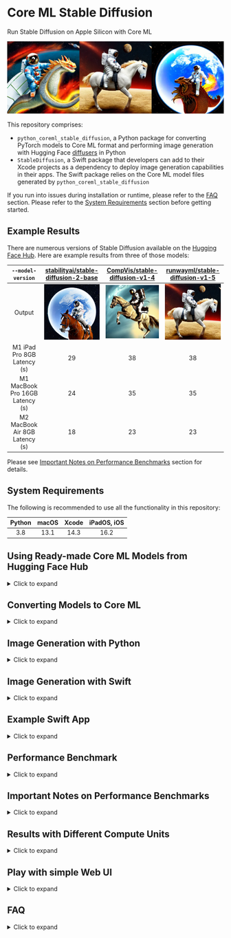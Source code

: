 # Core ML Stable Diffusion

Run Stable Diffusion on Apple Silicon with Core ML

<img src="assets/readme_reel.png">

This repository comprises:

- `python_coreml_stable_diffusion`, a Python package for converting PyTorch models to Core ML format and performing image generation with Hugging Face [diffusers](https://github.com/huggingface/diffusers) in Python
- `StableDiffusion`, a Swift package that developers can add to their Xcode projects as a dependency to deploy image generation capabilities in their apps. The Swift package relies on the Core ML model files generated by `python_coreml_stable_diffusion`

If you run into issues during installation or runtime, please refer to the [FAQ](#faq) section. Please refer to the [System Requirements](#system-requirements) section before getting started.

## <a name="example-results"></a> Example Results

There are numerous versions of Stable Diffusion available on the [Hugging Face Hub](https://huggingface.co/models?search=stable-diffusion). Here are example results from three of those models:

|        `--model-version`        |                                  [stabilityai/stable-diffusion-2-base](https://huggingface.co/stabilityai/stable-diffusion-2-base)                                  |                                    [CompVis/stable-diffusion-v1-4](https://huggingface.co/CompVis/stable-diffusion-v1-4)                                     |                                    [runwayml/stable-diffusion-v1-5](https://huggingface.co/runwayml/stable-diffusion-v1-5)                                    |
| :-----------------------------: | :-----------------------------------------------------------------------------------------------------------------------------------------------------------------: | :----------------------------------------------------------------------------------------------------------------------------------------------------------: | :-----------------------------------------------------------------------------------------------------------------------------------------------------------: |
|             Output              | ![](assets/a_high_quality_photo_of_an_astronaut_riding_a_horse_in_space/randomSeed_11_computeUnit_CPU_AND_GPU_modelVersion_stabilityai_stable-diffusion-2-base.png) | ![](assets/a_high_quality_photo_of_an_astronaut_riding_a_horse_in_space/randomSeed_13_computeUnit_CPU_AND_NE_modelVersion_CompVis_stable-diffusion-v1-4.png) | ![](assets/a_high_quality_photo_of_an_astronaut_riding_a_horse_in_space/randomSeed_93_computeUnit_CPU_AND_NE_modelVersion_runwayml_stable-diffusion-v1-5.png) |
|   M1 iPad Pro 8GB Latency (s)   |                                                                                 29                                                                                  |                                                                              38                                                                              |                                                                              38                                                                               |
| M1 MacBook Pro 16GB Latency (s) |                                                                                 24                                                                                  |                                                                              35                                                                              |                                                                              35                                                                               |
| M2 MacBook Air 8GB Latency (s)  |                                                                                 18                                                                                  |                                                                              23                                                                              |                                                                              23                                                                               |

Please see [Important Notes on Performance Benchmarks](#important-notes-on-performance-benchmarks) section for details.

## <a name="system-requirements"></a> System Requirements

The following is recommended to use all the functionality in this repository:

| Python | macOS | Xcode | iPadOS, iOS |
| :----: | :---: | :---: | :---------: |
|  3.8   | 13.1  | 14.3  |    16.2     |

## <a name="using-converted-weights"></a> Using Ready-made Core ML Models from Hugging Face Hub

<details>
  <summary> Click to expand </summary>

🤗 Hugging Face ran the [conversion procedure](#converting-models-to-coreml) on the following models and made the Core ML weights publicly available on the Hub. If you would like to convert a version of Stable Diffusion that is not already available on the Hub, please refer to the [Converting Models to Core ML](#converting-models-to-core-ml).

- [`CompVis/stable-diffusion-v1-4`](https://huggingface.co/apple/coreml-stable-diffusion-v1-4)
- [`runwayml/stable-diffusion-v1-5`](https://huggingface.co/apple/coreml-stable-diffusion-v1-5)
- [`stabilityai/stable-diffusion-2-base`](https://huggingface.co/apple/coreml-stable-diffusion-2-base)

If you want to use any of those models you may download the weights and proceed to [generate images with Python](#image-generation-with-python) or [Swift](#image-generation-with-swift).

There are several variants in each model repository. You may clone the whole repos using `git` and `git lfs` to download all variants, or selectively download the ones you need.

To clone the repos using `git`, please follow this process:

**Step 1:** Install the `git lfs` extension for your system.

`git lfs` stores large files outside the main git repo, and it downloads them from the appropriate server after you clone or checkout. It is available in most package managers, check [the installation page](https://git-lfs.com) for details.

**Step 2:** Enable `git lfs` by running this command once:

```bash
git lfs install
```

**Step 3:** Use `git clone` to download a copy of the repo that includes all model variants. For Stable Diffusion version 1.4, you'd issue the following command in your terminal:

```bash
git clone https://huggingface.co/apple/coreml-stable-diffusion-v1-4
```

If you prefer to download specific variants instead of cloning the repos, you can use the `huggingface_hub` Python library. For example, to do generation in Python using the `ORIGINAL` attention implementation (read [this section](#converting-models-to-core-ml) for details), you could use the following helper code:

```Python
from huggingface_hub import snapshot_download
from huggingface_hub.file_download import repo_folder_name
from pathlib import Path
import shutil

repo_id = "apple/coreml-stable-diffusion-v1-4"
variant = "original/packages"

def download_model(repo_id, variant, output_dir):
    destination = Path(output_dir) / (repo_id.split("/")[-1] + "_" + variant.replace("/", "_"))
    if destination.exists():
        raise Exception(f"Model already exists at {destination}")

    # Download and copy without symlinks
    downloaded = snapshot_download(repo_id, allow_patterns=f"{variant}/*", cache_dir=output_dir)
    downloaded_bundle = Path(downloaded) / variant
    shutil.copytree(downloaded_bundle, destination)

    # Remove all downloaded files
    cache_folder = Path(output_dir) / repo_folder_name(repo_id=repo_id, repo_type="model")
    shutil.rmtree(cache_folder)
    return destination

model_path = download_model(repo_id, variant, output_dir="./models")
print(f"Model downloaded at {model_path}")
```

`model_path` would be the path in your local filesystem where the checkpoint was saved. Please, refer to [this post](https://huggingface.co/blog/diffusers-coreml) for additional details.

</details>

## <a name="converting-models-to-coreml"></a> Converting Models to Core ML

<details>
  <summary> Click to expand </summary>

**Step 1:** Create a Python environment and install dependencies:

```bash
conda create -n coreml_stable_diffusion python=3.8 -y
conda activate coreml_stable_diffusion
cd /path/to/cloned/ml-stable-diffusion/repository
pip install -e .
```

**Step 2:** Log in to or register for your [Hugging Face account](https://huggingface.co), generate a [User Access Token](https://huggingface.co/settings/tokens) and use this token to set up Hugging Face API access by running `huggingface-cli login` in a Terminal window.

**Step 3:** Navigate to the version of Stable Diffusion that you would like to use on [Hugging Face Hub](https://huggingface.co/models?search=stable-diffusion) and accept its Terms of Use. The default model version is [CompVis/stable-diffusion-v1-4](https://huggingface.co/CompVis/stable-diffusion-v1-4). The model version may be changed by the user as described in the next step.

**Step 4:** Execute the following command from the Terminal to generate Core ML model files (`.mlpackage`)

```shell
python -m python_coreml_stable_diffusion.torch2coreml --convert-unet --convert-text-encoder --convert-vae-decoder --convert-safety-checker -o <output-mlpackages-directory>
```

**WARNING:** This command will download several GB worth of PyTorch checkpoints from Hugging Face. Please ensure that you are on Wi-Fi and have enough disk space.

This generally takes 15-20 minutes on an M1 MacBook Pro. Upon successful execution, the 4 neural network models that comprise Stable Diffusion will have been converted from PyTorch to Core ML (`.mlpackage`) and saved into the specified `<output-mlpackages-directory>`. Some additional notable arguments:

- `--model-version`: The model version defaults to [CompVis/stable-diffusion-v1-4](https://huggingface.co/CompVis/stable-diffusion-v1-4). Developers may specify other versions that are available on [Hugging Face Hub](https://huggingface.co/models?search=stable-diffusion), e.g. [stabilityai/stable-diffusion-2-base](https://huggingface.co/stabilityai/stable-diffusion-2-base) & [runwayml/stable-diffusion-v1-5](https://huggingface.co/runwayml/stable-diffusion-v1-5).

- `--bundle-resources-for-swift-cli`: Compiles all 4 models and bundles them along with necessary resources for text tokenization into `<output-mlpackages-directory>/Resources` which should provided as input to the Swift package. This flag is not necessary for the diffusers-based Python pipeline.

- `--chunk-unet`: Splits the Unet model in two approximately equal chunks (each with less than 1GB of weights) for mobile-friendly deployment. This is **required** for Neural Engine deployment on iOS and iPadOS. This is not required for macOS. Swift CLI is able to consume both the chunked and regular versions of the Unet model but prioritizes the former. Note that chunked unet is not compatible with the Python pipeline because Python pipeline is intended for macOS only. Chunking is for on-device deployment with Swift only.

- `--attention-implementation`: Defaults to `SPLIT_EINSUM` which is the implementation described in [Deploying Transformers on the Apple Neural Engine](https://machinelearning.apple.com/research/neural-engine-transformers). `--attention-implementation ORIGINAL` will switch to an alternative that should be used for CPU or GPU deployment. Please refer to the [Performance Benchmark](#performance-benchmark) section for further guidance.

- `--check-output-correctness`: Compares original PyTorch model's outputs to final Core ML model's outputs. This flag increases RAM consumption significantly so it is recommended only for debugging purposes.

- `--convert-controlnet`: Converts ControlNet models specified after this option. This can also convert multiple models if you specify like `--convert-controlnet lllyasviel/sd-controlnet-mlsd lllyasviel/sd-controlnet-depth`.

- `--unet-support-controlnet`: enables a converted UNet model to receive additional inputs from ControlNet. This is required for generating image with using ControlNet and saved with a different name, `*_control-unet.mlpackage`, distinct from normal UNet. On the other hand, this UNet model can not work without ControlNet. Please use normal UNet for just txt2img.

</details>

## <a name="image-generation-with-python"></a> Image Generation with Python

<details>
  <summary> Click to expand </summary>

Run text-to-image generation using the example Python pipeline based on [diffusers](https://github.com/huggingface/diffusers):

```shell
python -m python_coreml_stable_diffusion.pipeline --prompt "a photo of an astronaut riding a horse on mars" -i <output-mlpackages-directory> -o </path/to/output/image> --compute-unit ALL --seed 93
```

Please refer to the help menu for all available arguments: `python -m python_coreml_stable_diffusion.pipeline -h`. Some notable arguments:

- `-i`: Should point to the `-o` directory from Step 4 of [Converting Models to Core ML](#converting-models-to-coreml) section from above.
- `--model-version`: If you overrode the default model version while converting models to Core ML, you will need to specify the same model version here.
- `--compute-unit`: Note that the most performant compute unit for this particular implementation may differ across different hardware. `CPU_AND_GPU` or `CPU_AND_NE` may be faster than `ALL`. Please refer to the [Performance Benchmark](#performance-benchmark) section for further guidance.
- `--scheduler`: If you would like to experiment with different schedulers, you may specify it here. For available options, please see the help menu. You may also specify a custom number of inference steps by `--num-inference-steps` which defaults to 50.
- `--controlnet`: ControlNet models specified with this option are used in image generation. Use this option in the format `--controlnet lllyasviel/sd-controlnet-mlsd lllyasviel/sd-controlnet-depth` and make sure to use `--controlnet-inputs` in conjunction.
- `--controlnet-inputs`: Image inputs corresponding to each ControlNet model. Please provide image paths in same order as models in `--controlnet`, for example: `--controlnet-inputs image_mlsd image_depth`.

</details>

## <a name="image-gen-swift"></a> Image Generation with Swift

<details>
  <summary> Click to expand </summary>

### <a name="swift-requirements"></a> System Requirements

**Building** (minimum):

- Xcode 14.3
- Command Line Tools for Xcode 14.3

Check [developer.apple.com](https://developer.apple.com/download/all/?q=xcode) for the latest versions.

**Running** (minimum):

|    Mac     |   iPad\*    |   iPhone\*    |
| :--------: | :---------: | :-----------: |
| macOS 13.1 | iPadOS 16.2 |   iOS 16.2    |
|     M1     |     M1      | iPhone 12 Pro |

You will also need the resources generated by the `--bundle-resources-for-swift-cli` option described in [Converting Models to Core ML](#converting-models-to-coreml)

\* Please see [FAQ](#faq) [Q6](#q-mobile-app) regarding deploying on iPad and iPhone.

### Example CLI Usage

```shell
swift run StableDiffusionSample "a photo of an astronaut riding a horse on mars" --resource-path <output-mlpackages-directory>/Resources/ --seed 93 --output-path </path/to/output/image>
```

The output will be named based on the prompt and random seed:
e.g. `</path/to/output/image>/a_photo_of_an_astronaut_riding_a_horse_on_mars.93.final.png`

Please use the `--help` flag to learn about batched generation and more.

### Example Library Usage

```swift
import StableDiffusion
...
let pipeline = try StableDiffusionPipeline(resourcesAt: resourceURL)
pipeline.loadResources()
let image = try pipeline.generateImages(prompt: prompt, seed: seed).first
```

On iOS, the `reduceMemory` option should be set to `true` when constructing `StableDiffusionPipeline`

### Swift Package Details

This Swift package contains two products:

- `StableDiffusion` library
- `StableDiffusionSample` command-line tool

Both of these products require the Core ML models and tokenization resources to be supplied. When specifying resources via a directory path that directory must contain the following:

- `TextEncoder.mlmodelc` (text embedding model)
- `Unet.mlmodelc` or `UnetChunk1.mlmodelc` & `UnetChunk2.mlmodelc` (denoising autoencoder model)
- `VAEDecoder.mlmodelc` (image decoder model)
- `vocab.json` (tokenizer vocabulary file)
- `merges.text` (merges for byte pair encoding file)

Optionally, for image2image, in-painting, or similar:

- `VAEEncoder.mlmodelc` (image encoder model)

Optionally, it may also include the safety checker model that some versions of Stable Diffusion include:

- `SafetyChecker.mlmodelc`

Optionally, for ControlNet:

- `ControlledUNet.mlmodelc` or `ControlledUnetChunk1.mlmodelc` & `ControlledUnetChunk2.mlmodelc` (enabled to receive ControlNet values)
- `controlnet/` (directory containing ControlNet models)
  - `LllyasvielSdControlnetMlsd.mlmodelc` (for example, from lllyasviel/sd-controlnet-mlsd)
  - `LllyasvielSdControlnetDepth.mlmodelc` (for example, from lllyasviel/sd-controlnet-depth)
  - Other models you converted

Note that the chunked version of Unet is checked for first. Only if it is not present will the full `Unet.mlmodelc` be loaded. Chunking is required for iOS and iPadOS and not necessary for macOS.

</details>

## <a name="swift-app"></a> Example Swift App

<details>
  <summary> Click to expand </summary>

🤗 Hugging Face created an [open-source demo app](https://github.com/huggingface/swift-coreml-diffusers) on top of this library. It's written in native Swift and Swift UI, and runs on macOS, iOS and iPadOS. You can use the code as a starting point for your app, or to see how to integrate this library in your own projects.

Hugging Face has made the app [available in the Mac App Store](https://apps.apple.com/app/diffusers/id1666309574?mt=12).

</details>

## <a name="performance-benchmark"></a> Performance Benchmark

<details>
  <summary> Click to expand </summary>

Standard [CompVis/stable-diffusion-v1-4](https://huggingface.co/CompVis/stable-diffusion-v1-4) Benchmark

| Device                             | `--compute-unit` | `--attention-implementation` | Latency (seconds) |
| ---------------------------------- | ---------------- | ---------------------------- | ----------------- |
| Mac Studio (M1 Ultra, 64-core GPU) | `CPU_AND_GPU`    | `ORIGINAL`                   | 9                 |
| Mac Studio (M1 Ultra, 48-core GPU) | `CPU_AND_GPU`    | `ORIGINAL`                   | 13                |
| MacBook Pro (M1 Max, 32-core GPU)  | `CPU_AND_GPU`    | `ORIGINAL`                   | 18                |
| MacBook Pro (M1 Max, 24-core GPU)  | `CPU_AND_GPU`    | `ORIGINAL`                   | 20                |
| MacBook Pro (M1 Pro, 16-core GPU)  | `ALL`            | `SPLIT_EINSUM (default)`     | 26                |
| MacBook Pro (M2)                   | `CPU_AND_NE`     | `SPLIT_EINSUM (default)`     | 23                |
| MacBook Pro (M1)                   | `CPU_AND_NE`     | `SPLIT_EINSUM (default)`     | 35                |
| iPad Pro (5th gen, M1)             | `CPU_AND_NE`     | `SPLIT_EINSUM (default)`     | 38                |

Please see [Important Notes on Performance Benchmarks](#important-notes-on-performance-benchmarks) section for details.

</details>

## <a name="important-notes-on-performance-benchmarks"></a> Important Notes on Performance Benchmarks

<details>
  <summary> Click to expand </summary>

- This benchmark was conducted by Apple using public beta versions of iOS 16.2, iPadOS 16.2 and macOS 13.1 in November 2022.
- The executed program is `python_coreml_stable_diffusion.pipeline` for macOS devices and a minimal Swift test app built on the `StableDiffusion` Swift package for iOS and iPadOS devices.
- The median value across 3 end-to-end executions is reported.
- Performance may materially differ across different versions of Stable Diffusion due to architecture changes in the model itself. Each reported number is specific to the model version mentioned in that context.
- The image generation procedure follows the standard configuration: 50 inference steps, 512x512 output image resolution, 77 text token sequence length, classifier-free guidance (batch size of 2 for unet).
- The actual prompt length does not impact performance because the Core ML model is converted with a static shape that computes the forward pass for all of the 77 elements (`tokenizer.model_max_length`) in the text token sequence regardless of the actual length of the input text.
- Pipelining across the 4 models is not optimized and these performance numbers are subject to variance under increased system load from other applications. Given these factors, we do not report sub-second variance in latency.
- Weights and activations are in float16 precision for both the GPU and the Neural Engine.
- The Swift CLI program consumes a peak memory of approximately 2.6GB (without the safety checker), 2.1GB of which is model weights in float16 precision. We applied [8-bit weight quantization](https://coremltools.readme.io/docs/compressing-ml-program-weights#use-affine-quantization) to reduce peak memory consumption by approximately 1GB. However, we observed that it had an adverse effect on generated image quality and we rolled it back. We encourage developers to experiment with other advanced weight compression techniques such as [palettization](https://coremltools.readme.io/docs/compressing-ml-program-weights#use-a-lookup-table) and/or [pruning](https://coremltools.readme.io/docs/compressing-ml-program-weights#use-sparse-representation) which may yield better results.
- In the [benchmark table](performance-benchmark), we report the best performing `--compute-unit` and `--attention-implementation` values per device. The former does not modify the Core ML model and can be applied during runtime. The latter modifies the Core ML model. Note that the best performing compute unit is model version and hardware-specific.

</details>

## <a name="results-with-different-compute-units"></a> Results with Different Compute Units

<details>
  <summary> Click to expand </summary>

It is highly probable that there will be slight differences across generated images using different compute units.

The following images were generated on an M1 MacBook Pro and macOS 13.1 with the prompt _"a photo of an astronaut riding a horse on mars"_ using the [runwayml/stable-diffusion-v1-5](https://huggingface.co/runwayml/stable-diffusion-v1-5) model version. The random seed was set to 93:

|                                                                          CPU_AND_NE                                                                           |                                                                          CPU_AND_GPU                                                                           |                                                                          ALL                                                                           |
| :-----------------------------------------------------------------------------------------------------------------------------------------------------------: | :------------------------------------------------------------------------------------------------------------------------------------------------------------: | :----------------------------------------------------------------------------------------------------------------------------------------------------: |
| ![](assets/a_high_quality_photo_of_an_astronaut_riding_a_horse_in_space/randomSeed_93_computeUnit_CPU_AND_NE_modelVersion_runwayml_stable-diffusion-v1-5.png) | ![](assets/a_high_quality_photo_of_an_astronaut_riding_a_horse_in_space/randomSeed_93_computeUnit_CPU_AND_GPU_modelVersion_runwayml_stable-diffusion-v1-5.png) | ![](assets/a_high_quality_photo_of_an_astronaut_riding_a_horse_in_space/randomSeed_93_computeUnit_ALL_modelVersion_runwayml_stable-diffusion-v1-5.png) |

Differences may be less or more pronounced for different inputs. Please see the [FAQ](#faq) Q8 for a detailed explanation.

</details>

## <a name="play-with-simple-web-ui"></a> Play with simple Web UI

<details>
  <summary> Click to expand </summary>

<img src="assets/webui.jpg">

After you have completed the model conversion according to the above process, you can use the following command to start a simple Web UI:

```bash
python -m python_coreml_stable_diffusion.web -i <output-mlpackages-directory> --compute-unit ALL
```

After the command is executed, we will get a log similar to the following:

```bash
WARNING:coremltools:Torch version 1.13.0 has not been tested with coremltools. You may run into unexpected errors. Torch 1.12.1 is the most recent version that has been tested.
INFO:python_coreml_stable_diffusion.pipeline:Initializing PyTorch pipe for reference configuration
...
...
INFO:python_coreml_stable_diffusion.pipeline:Done.
INFO:python_coreml_stable_diffusion.pipeline:Initializing Core ML pipe for image generation
INFO:python_coreml_stable_diffusion.pipeline:Stable Diffusion configured to generate 512x512 images
INFO:python_coreml_stable_diffusion.pipeline:Done.
Running on local URL:  http://0.0.0.0:7860

To create a public link, set `share=True` in `launch()`.
```

Open `http://0.0.0.0:7860` in your browser to start your Core ML Stable Diffusion adventure.

Web UI relies on gradio, a great interface framework. If you have not installed it, then execute the above command, the program will try to install it automatically.

If the installation fails, you can try to manually execute the following command to complete the dependency installation.

```bash
pip install gradio
```

When the installation is complete, re-execute the above command to start the Web UI.

</details>

## <a name="faq"></a> FAQ

<details>
  <summary> Click to expand </summary>
<details>

<summary> <b> Q1: </b> <code> ERROR: Failed building wheel for tokenizers or error: can't find Rust compiler </code> </summary>

<b> A1: </b> Please review this [potential solution](https://github.com/huggingface/transformers/issues/2831#issuecomment-592724471).

</details>

<details>
<summary> <b> Q2: </b> <code> RuntimeError: {NSLocalizedDescription = "Error computing NN outputs." </code> </summary>

<b> A2: </b> There are many potential causes for this error. In this context, it is highly likely to be encountered when your system is under increased memory pressure from other applications. Reducing memory utilization of other applications is likely to help alleviate the issue.

</details>

<details>
<summary> <b> <a name="low-mem-conversion"></a> Q3: </b> My Mac has 8GB RAM and I am converting models to Core ML using the example command. The process is getting killed because of memory issues. How do I fix this issue? </summary>

<b> A3: </b> In order to minimize the memory impact of the model conversion process, please execute the following command instead:

```bash
python -m python_coreml_stable_diffusion.torch2coreml --convert-vae-encoder -o <output-mlpackages-directory> && \
python -m python_coreml_stable_diffusion.torch2coreml --convert-vae-decoder -o <output-mlpackages-directory> && \
python -m python_coreml_stable_diffusion.torch2coreml --convert-unet -o <output-mlpackages-directory> && \
python -m python_coreml_stable_diffusion.torch2coreml --convert-text-encoder -o <output-mlpackages-directory> && \
python -m python_coreml_stable_diffusion.torch2coreml --convert-safety-checker -o <output-mlpackages-directory> &&
```

If you need `--chunk-unet`, you may do so in yet another independent command which will reuse the previously exported Unet model and simply chunk it in place:

```bash
python -m python_coreml_stable_diffusion.torch2coreml --convert-unet --chunk-unet -o <output-mlpackages-directory>
```

</details>

<details>
<summary> <b> Q4: </b> My Mac has 8GB RAM, should image generation work on my machine? </summary>

<b> A4: </b> Yes! Especially the `--compute-unit CPU_AND_NE` option should work under reasonable system load from other applications. Note that part of the [Example Results](#example-results) were generated using an M2 MacBook Air with 8GB RAM.

</details>

<details>
<summary> <b> Q5: </b> Every time I generate an image using the Python pipeline, loading all the Core ML models takes 2-3 minutes. Is this expected? </summary>

<b> A5: </b> Yes and using the Swift library reduces this to just a few seconds. The reason is that `coremltools` loads Core ML models (`.mlpackage`) and each model is compiled to be run on the requested compute unit during load time. Because of the size and number of operations of the unet model, it takes around 2-3 minutes to compile it for Neural Engine execution. Other models should take at most a few seconds. Note that `coremltools` does not cache the compiled model for later loads so each load takes equally long. In order to benefit from compilation caching, `StableDiffusion` Swift package by default relies on compiled Core ML models (`.mlmodelc`) which will be compiled down for the requested compute unit upon first load but then the cache will be reused on subsequent loads until it is purged due to lack of use.

If you intend to use the Python pipeline in an application, we recommend initializing the pipeline once so that the load time is only incurred once. Afterwards, generating images using different prompts and random seeds will not incur the load time for the current session of your application.

</details>

<details>
<summary> <b> <a name="q-mobile-app"></a> Q6: </b> I want to deploy <code>StableDiffusion</code>, the Swift package, in my mobile app. What should I be aware of? </summary>

<b> A6: </b>The [Image Generation with Swift](#image-gen-swift) section describes the minimum SDK and OS versions as well as the device models supported by this package. We recommend carefully testing the package on the device with the least amount of RAM available among your deployment targets.

The image generation process in `StableDiffusion` can yield over 2 GB of peak memory during runtime depending on the compute units selected. On iPadOS, we recommend using `.cpuAndNeuralEngine` in your configuration and the `reduceMemory` option when constructing a `StableDiffusionPipeline` to minimize memory pressure.

If your app crashes during image generation, consider adding the [Increased Memory Limit](https://developer.apple.com/documentation/bundleresources/entitlements/com_apple_developer_kernel_increased-memory-limit) capability to inform the system that some of your app’s core features may perform better by exceeding the default app memory limit on supported devices.

On iOS, depending on the iPhone model, Stable Diffusion model versions, selected compute units, system load and design of your app, this may still not be sufficient to keep your apps peak memory under the limit. Please remember, because the device shares memory between apps and iOS processes, one app using too much memory can compromise the user experience across the whole device.

</details>

<details>
<summary> <b> Q7: </b> How do I generate images with different resolutions using the same Core ML models? </summary>

<b> A7: </b> The current version of `python_coreml_stable_diffusion` does not support single-model multi-resolution out of the box. However, developers may fork this project and leverage the [flexible shapes](https://coremltools.readme.io/docs/flexible-inputs) support from coremltools to extend the `torch2coreml` script by using `coremltools.EnumeratedShapes`. Note that, while the `text_encoder` is agnostic to the image resolution, the inputs and outputs of `vae_decoder` and `unet` models are dependent on the desired image resolution.

</details>

<details>
<summary> <b> Q8: </b> Are the Core ML and PyTorch generated images going to be identical? </summary>

<b> A8: </b> If desired, the generated images across PyTorch and Core ML can be made approximately identical. However, it is not guaranteed by default. There are several factors that might lead to different images across PyTorch and Core ML:

<b> 1. Random Number Generator Behavior </b>

The main source of potentially different results across PyTorch and Core ML is the Random Number Generator ([RNG](https://en.wikipedia.org/wiki/Random_number_generation)) behavior. PyTorch and Numpy have different sources of randomness. `python_coreml_stable_diffusion` generally relies on Numpy for RNG (e.g. latents initialization) and `StableDiffusion` Swift Library reproduces this RNG behavior by default. However, PyTorch-based pipelines such as Hugging Face `diffusers` relies on PyTorch's RNG behavior. Thanks to @liuliu's [contribution](https://github.com/apple/ml-stable-diffusion/pull/124), one can match the PyTorch (CPU) RNG behavior in Swift by specifying `--rng torch` which selects the `torchRNG` mode.

<b> 2. PyTorch </b>

_"Completely reproducible results are not guaranteed across PyTorch releases, individual commits, or different platforms. Furthermore, results may not be reproducible between CPU and GPU executions, even when using identical seeds."_ ([source](https://pytorch.org/docs/stable/notes/randomness.html#reproducibility)).

<b> 3. Model Function Drift During Conversion </b>

The difference in outputs across corresponding PyTorch and Core ML models is a potential cause. The signal integrity is tested during the conversion process (enabled via `--check-output-correctness` argument to `python_coreml_stable_diffusion.torch2coreml`) and it is verified to be above a minimum [PSNR](https://en.wikipedia.org/wiki/Peak_signal-to-noise_ratio) value as tested on random inputs. Note that this is simply a sanity check and does not guarantee this minimum PSNR across all possible inputs. Furthermore, the results are not guaranteed to be identical when executing the same Core ML models across different compute units. This is not expected to be a major source of difference as the sample visual results indicate in [this section](#results-with-different-compute-units).

<b> 4. Weights and Activations Data Type </b>

When quantizing models from float32 to lower-precision data types such as float16, the generated images are [known to vary slightly](https://lambdalabs.com/blog/inference-benchmark-stable-diffusion) in semantics even when using the same PyTorch model. Core ML models generated by coremltools have float16 weights and activations by default [unless explicitly overridden](https://github.com/apple/coremltools/blob/main/coremltools/converters/_converters_entry.py#L256). This is not expected to be a major source of difference.

</details>

<details>
<summary> <b> Q9: </b> The model files are very large, how do I avoid a large binary for my App? </summary>

<b> A9: </b> The recommended option is to prompt the user to download these assets upon first launch of the app. This keeps the app binary size independent of the Core ML models being deployed. Disclosing the size of the download to the user is extremely important as there could be data charges or storage impact that the user might not be comfortable with.

</details>

<details>
<summary> <b> Q10: </b>  <code> `Could not initialize NNPACK! Reason: Unsupported hardware`  </code> </summary>

<b> A10: </b> This warning is safe to ignore in the context of this repository.

</details>

<details>
<summary> <b> Q11: </b>  <code> TracerWarning: Converting a tensor to a Python boolean might cause the trace to be incorrect </code> </summary>

<b> A11: </b> This warning is safe to ignore in the context of this repository.

</details>

<details>
<summary> <b> Q12: </b>  <code> UserWarning: resource_tracker: There appear to be 1 leaked semaphore objects to clean up at shutdown </code> </summary>

<b> A12: </b> If this warning is printed right after <code> zsh: killed python -m python_coreml_stable_diffusion.torch2coreml ... </code>, then it is highly likely that your Mac has run out of memory while converting models to Core ML. Please see [Q3](#low-mem-conversion) from above for the solution.

</details>

</details>

</details>

